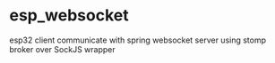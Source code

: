 # esp_websocket
 esp32 client communicate with spring websocket server using stomp broker over SockJS wrapper

